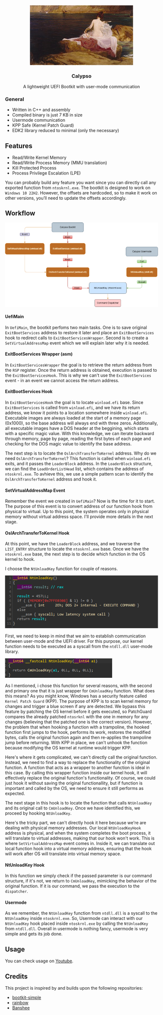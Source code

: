 <p align="center">
    <img src=".github/img/calypso.jpg" alt="Calypso" width="340" />
    <h3 align="center">Calypso</h3>
    <p align="center">A lightweight UEFI Bootkit with user-mode communication</p>
</p>

### General
- Written in C++ and assembly
- Compiled binary is just 7 KB in size
- Usermode communication 
- KPP Safe (Kernel Patch Guard)
- EDK2 library reduced to minimal (only the necessary)

## Features

- Read/Write Kernel Memory 
- Read/Write Process Memory (MMU translation)  
- Kill Protected Process
- Process Privilege Escalation (LPE)  

You can probably build any feature you want since you can directly call any exported function from `ntoskrnl.exe`.
The bootkit is designed to work on `Windows 10 22H2`. However, the offsets are hardcoded, so to make it work on other versions, you’ll need to update the offsets accordingly.

## Workflow
<img src=".github/img/workflow.png" alt="Calypso"/>

#### UefiMain
In `UefiMain`, the bootkit perfoms two main tasks. 
One is to save original `ExitBootServices` address to restore it later and place an `ExitBootServices` hook to redirect calls to `ExitBootServicesWrapper`.
Second is to create a `SetVirtualAddressMap` event which we will explain later why it is needed. 

#### ExitBootServices Wrapper (asm)
In `ExitBootServicesWrapper` the goal is to retrieve the return address from the `RSP` register.
Once the return address is obtained, execution is passed to the `ExitBootServicesHook`.
This is why we can't use the `ExitBootServices` event - in an event we cannot access the return address.

#### ExitBootServices Hook
In `ExitBootServicesHook` the goal is to locate `winload.efi` base. Since `ExitBootServices` is called from `winload.efi`,
and we have its return address, we know it points to a location somewhere inside `winload.efi`.
Executable images are always loaded at the start of a memory page (0x1000), so the base address will always end with three zeros.
Additionally, all executable images have a DOS header at the beggining, which starts with a specific magic value.
With this knowledge, we can iterate backward through memory, page by page, reading the first bytes of each page and
checking for the DOS magic value to identify the base address.

The next step is to locate the `OslArchTransferToKernel` address. 
Why do we need `OslArchTransferToKernel`? This function is called when `winload.efi` exits, and it passes
the `LoaderBlock` address. In the `LoaderBlock` structure, we can find the `LoadOrderListHead` list,
which contains the address of `ntoskrnl.exe`. To avhieve this, we use a simple pattern scan to identify the 
`OslArchTransferToKernel` address and hook it.

#### SetVirtualAddressMap Event
Remember the event we created in `UefiMain`? Now is the time for it to start.
The purpose of this event is to convert address of our function hook from physical to virtual.
Up to this point, the system operates only in physical memory without virtual address space.
I'll provide more details in the next stage.

#### OslArchTransferToKernel Hook
At this point, we have the `LoaderBlock` address, and we traverse the `LIST_ENTRY` structure to locate the `ntoskrnl.exe` base.
Once we have the `ntoskrnl.exe` base, the next step is to decide which function in the OS kernel to hook.

I choose the `NtUnloadKey` function for couple of reasons.

<img src=".github/img/7.png" caption="Big hint - often functions that are just syscalls to the functions in kernel start with Nt Or Zw prefix">

First, we need to keep in mind that we aim to establish communication between user-mode and the UEFI driver.
For this purpose, our kernel function needs to be executed as a syscall from the `ntdll.dll` user-mode library.

<img src=".github/img/8.png">

As I mentioned, i chose this function for several reasons, with the second and primary one that it is just wrapper for `CmUnloadKey` function.
What does this means? 
As you might know, Windows has a security feature called `Kernel Patch Guard` (KPP).
The purpose of KPP is to scan kernel memory for changes and trigger a blue screen if any are detected.
We bypass this feature by patching the OS kernel before it gets executed, so PatchGuard compares the already
patched `ntosrknl` with the one in memory for any changes (believing that the patched one is the correct version).
However, the problem that when hooking a function with a trampoline, the hooked function first jumps to the hook, performs
its work, restores the modified bytes, calls the original function again and then re-applies the trampoline jump before returning.
With KPP in place, we can't unhook the function because modifying the OS kernel at runtime would trigger KPP.

Here's where it gets complicated, we can't directly call the original function. Instead, we need to find a way to replace
the functionality of the original function. A function that acts as a wrapper to another function is ideal in this case.
By calling this wrapper function inside our kernel hook, it will effectively replace the original function's functionality. 
Of course, we could just hook it without saving the original functionallity, but if function is important and called by the OS,
we need to ensure it still performs as expected.

The next stage in this hook is to locate the function that calls `NtUnloadKey` and its original call to `CmUnloadKey`.
Once we have identified this, we proceed by hooking `NtUnloadKey`.

Here's the tricky part, we can't directly hook it here because we're are dealing with physical memory addresses.
Our local `NtUnloadKeyHook` address is physical, and when the system completes the boot process, it will translate to virtual
addresses, making that our hook won't work. This is where `SetVirtualAddressMap` event comes in. Inside it, we can translate
out local function hook into a virtual memory address, ensuring that the hook will work after OS will translate into virtual memory space.

#### NtUnloadKey Hook
In this function we simply check if the passed parameter is our command structure, if it's not, we return to `CmUnloadKey`,
mimicking the behavior of the original function. If it is our command, we pass the execution to the `dispatcher`. 

#### Usermode 
As we remember, the `NtUnloadKey` function from `ntdll.dll` is a syscall to the `NtUnloadKey` inside `ntoskrnl.exe`. 
So, Usermode can interact with our `NtUnloadKey` hook placed inside `ntoskrnl.exe` by calling the `NtUnloadKey` from `ntdll.dll`.
Overall in usermode is nothing fancy, usermode is very simple and gets its job done.

## Usage

You can check usage on [Youtube](https://www.youtube.com/watch?v=e9MB8HywIrw).

## Credits

This project is inspired by and builds upon the following repositories:  
- [bootkit-simple](https://github.com/malware-analysis-cheatsheets/bootkit-simple)  
- [rainbow](https://github.com/SamuelTulach/rainbow/)  
- [Banshee](https://github.com/eversinc33/Banshee/)  
